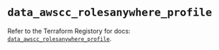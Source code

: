 # `data_awscc_rolesanywhere_profile`

Refer to the Terraform Registory for docs: [`data_awscc_rolesanywhere_profile`](https://registry.terraform.io/providers/hashicorp/awscc/0.70.0/docs/data-sources/rolesanywhere_profile).
